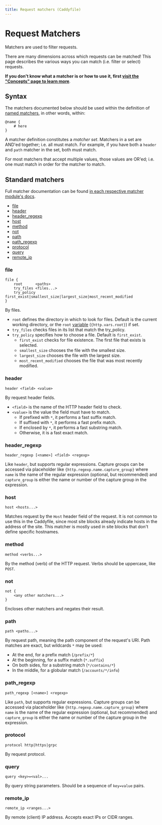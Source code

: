 ```yaml
---
title: Request matchers (Caddyfile)
---
```


# Request Matchers

Matchers are used to filter requests.

There are many dimensions across which requests can be matched! This page describes the various ways you can match (i.e. filter or select) requests.

**If you don't know what a matcher is or how to use it, first [visit the "Concepts" page to learn more](/docs/caddyfile/concepts#matchers)**.


## Syntax

The matchers documented below should be used within the definition of [named matchers](/docs/caddyfile/concepts#named-matcher), in other words, within:

```
@name {
	# here
}
```

A matcher definition constitutes a _matcher set_. Matchers in a set are AND'ed together; i.e. all must match. For example, if you have both a `header` and `path` matcher in the set, both must match.

For most matchers that accept multiple values, those values are OR'ed; i.e. one must match in order for the matcher to match.

## Standard matchers

Full matcher documentation can be found [in each respective matcher module's docs](/docs/json/apps/http/servers/routes/match/).

- [file](#file)
- [header](#header)
- [header_regexp](#header_regexp)
- [host](#host)
- [method](#method)
- [not](#not)
- [path](#path)
- [path_regexp](#path_regexp)
- [protocol](#protocol)
- [query](#query)
- [remote_ip](#remote_ip)


### file

```
file {
	root      <paths>
	try_files <files...>
	try_policy first_exist|smallest_size|largest_size|most_recent_modified
}
```

By files.

- `root` defines the directory in which to look for files. Default is the current working directory, or the `root` [variable](https://caddyserver.com/docs/json/apps/http/servers/errors/routes/handle/vars/) (`{http.vars.root}`) if set.
- `try_files` checks files in its list that match the try_policy.
- `try_policy` specifies how to choose a file. Default is `first_exist`.
	- `first_exist` checks for file existence. The first file that exists is selected.
	- `smallest_size` chooses the file with the smallest size.
	- `largest_size` chooses the file with the largest size.
	- `most_recent_modified` chooses the file that was most recently modified.


### header

```
header <field> <value>
```

By request header fields.

- `<field>` is the name of the HTTP header field to check.
- `<value>` is the value the field must have to match.
	- If prefixed with `*`, it performs a fast suffix match.
	- If suffixed with `*`, it performs a fast prefix match.
	- If enclosed by `*`, it performs a fast substring match.
	- Otherwise, it is a fast exact match.


### header_regexp

```
header_regexp [<name>] <field> <regexp>
```

Like `header`, but supports regular expressions. Capture groups can be accessed via placeholder like `{http.regexp.name.capture_group}` where `name` is the name of the regular expression (optional, but recommended) and `capture_group` is either the name or number of the capture group in the expression.


### host

```
host <hosts...>
```

Matches request by the `Host` header field of the request. It is not common to use this in the Caddyfile, since most site blocks already indicate hosts in the address of the site. This matcher is mostly used in site blocks that don't define specific hostnames.


### method

```
method <verbs...>
```

By the method (verb) of the HTTP request. Verbs should be uppercase, like `POST`.


### not

```
not {
	<any other matchers...>
}
```

Encloses other matchers and negates their result.


### path

```
path <paths...>
```

By request path, meaning the path component of the request's URI. Path matches are exact, but wildcards `*` may be used:

- At the end, for a prefix match (`/prefix/*`)
- At the beginning, for a suffix match (`*.suffix`)
- On both sides, for a substring match (`*/contains/*`)
- In the middle, for a globular match (`/accounts/*/info`)


### path_regexp

```
path_regexp [<name>] <regexp>
```

Like `path`, but supports regular expressions. Capture groups can be accessed via placeholder like `{http.regexp.name.capture_group}` where `name` is the name of the regular expression (optional, but recommended) and `capture_group` is either the name or number of the capture group in the expression.


### protocol

```
protocol http|https|grpc
```

By request protocol.


### query

```
query <key>=<val>...
```

By query string parameters. Should be a sequence of `key=value` pairs.


### remote_ip

```
remote_ip <ranges...>
```

By remote (client) IP address. Accepts exact IPs or CIDR ranges.
